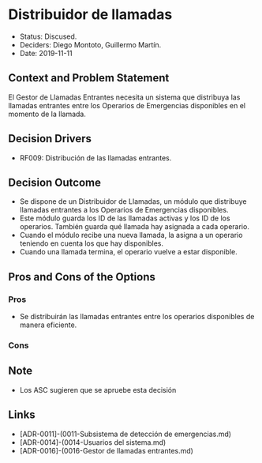 # Distribuidor de llamadas

* Status: Discused.
* Deciders: Diego Montoto, Guillermo Martín.
* Date: 2019-11-11


## Context and Problem Statement
El Gestor de Llamadas Entrantes necesita un sistema que distribuya las llamadas entrantes entre los Operarios de Emergencias disponibles en el momento de la llamada.

## Decision Drivers
* RF009: Distribución de las llamadas entrantes.

## Decision Outcome
* Se dispone de un Distribuidor de Llamadas, un módulo que distribuye llamadas entrantes a los Operarios de Emergencias disponibles.
* Este módulo guarda los ID de las llamadas activas y los ID de los operarios. También guarda qué llamada hay asignada a cada operario.
* Cuando el módulo recibe una nueva llamada, la asigna a un operario teniendo en cuenta los que hay disponibles.
* Cuando una llamada termina, el operario vuelve a estar disponible.

## Pros and Cons of the Options

### Pros
* Se distribuirán las llamadas entrantes entre los operarios disponibles de manera eficiente.

### Cons

## Note
* Los ASC sugieren que se apruebe esta decisión

## Links

* [ADR-0011]-(0011-Subsistema de detección de emergencias.md)
* [ADR-0014]-(0014-Usuarios del sistema.md)
* [ADR-0016]-(0016-Gestor de llamadas entrantes.md)

